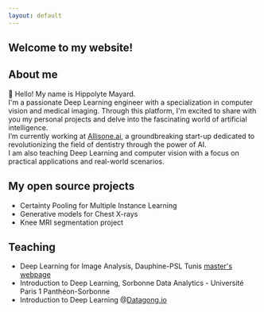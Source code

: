 ```yaml
---
layout: default
---
```


## Welcome to my website!


## About me

👋 Hello! My name is Hippolyte Mayard. \
I'm a passionate Deep Learning engineer with a specialization in computer vision and medical imaging. Through this platform, I'm excited to share with you my personal projects and delve into the fascinating world of artificial intelligence. \
I’m currently working at [Allisone.ai](https://www.allisone.ai/), a groundbreaking start-up dedicated to revolutionizing the field of dentistry through the power of AI. \
I am also teaching Deep Learning and computer vision with a focus on practical applications and real-world scenarios.


## My open source projects

- Certainty Pooling for Multiple Instance Learning
- Generative models for Chest X-rays
- Knee MRI segmentation project


## Teaching 

- Deep Learning for Image Analysis, Dauphine-PSL Tunis [master's webpage](https://tunis.dauphine.psl.eu/masters/big-data-intelligence-artificielle)
- Introduction to Deep Learning, Sorbonne Data Analytics - Université Paris 1 Panthéon-Sorbonne
- Introduction to Deep Learning @[Datagong.io](https://www.datagong.io/)

